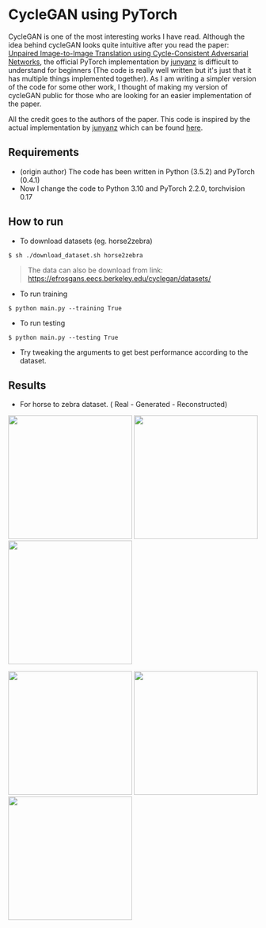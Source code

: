 # CycleGAN using PyTorch
CycleGAN is one of the most interesting works I have read. Although the idea behind cycleGAN looks quite intuitive after you read the paper: [Unpaired Image-to-Image Translation using Cycle-Consistent Adversarial Networks](https://arxiv.org/abs/1703.10593), the official PyTorch implementation by [junyanz](https://github.com/junyanz) is difficult to understand for beginners (The code is really well written but it's just that it has multiple things implemented together).  As I am writing a simpler version of the code for some other work, I thought of making my version of cycleGAN  public for those who are looking for an easier implementation of the paper. 

All the credit goes to the authors of the paper.
This code is inspired by the actual implementation by [junyanz](https://github.com/junyanz) which can be found [here](https://github.com/junyanz/pytorch-CycleGAN-and-pix2pix).

## Requirements
- (origin author) The code has been written in Python (3.5.2) and PyTorch (0.4.1)
- Now I change the code to Python 3.10 and PyTorch 2.2.0, torchvision 0.17

## How to run
* To download datasets (eg. horse2zebra)
```
$ sh ./download_dataset.sh horse2zebra
```
> The data can also be download from link: https://efrosgans.eecs.berkeley.edu/cyclegan/datasets/
* To run training
```
$ python main.py --training True
```
* To run testing
```
$ python main.py --testing True
```
* Try tweaking the arguments to get best performance according to the dataset.

## Results

* For horse to zebra dataset. ( Real - Generated - Reconstructed)

<p float="left">
  <img src="https://github.com/arnab39/cycleGAN-PyTorch/blob/master/images/horse_real.png" width="250" />
  <img src="https://github.com/arnab39/cycleGAN-PyTorch/blob/master/images/zebra_generated.png" width="250" />
  <img src="https://github.com/arnab39/cycleGAN-PyTorch/blob/master/images/horse_reconstructed.png" width="250" />
</p>

<p float="left">
  <img src="https://github.com/arnab39/cycleGAN-PyTorch/blob/master/images/zebra_real.png" width="250" />
  <img src="https://github.com/arnab39/cycleGAN-PyTorch/blob/master/images/horse_generated.png" width="250" />
  <img src="https://github.com/arnab39/cycleGAN-PyTorch/blob/master/images/zebra_reconstructed.png" width="250" />
</p>
